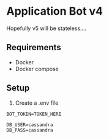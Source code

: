 # Application Bot v4
Hopefully v5 will be stateless....

## Requirements
- Docker
- Docker compose

## Setup
1) Create a .env file
```
BOT_TOKEN=TOKEN_HERE

DB_USER=cassandra
DB_PASS=cassandra
```